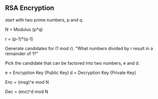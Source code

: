 ## RSA Encryption

start with two prime numbers, p and q.

N = Modulus (p*q)

r = (p-1)*(q-1)

Generate candidates for (1 mod r).  "What numbers divided by r result in a remainder of 1?"

Pick the candidate that can be factored into two numbers, e and d.

e = Encryption Key (Public Key)
d = Decryption Key (Private Key)

Enc = (msg)^e mod N

Dec = (enc)^d mod N


